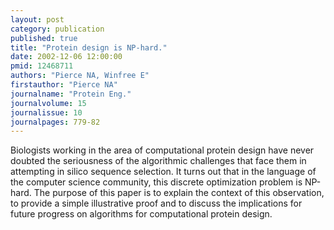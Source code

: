 ```yaml
---
layout: post
category: publication
published: true
title: "Protein design is NP-hard."
date: 2002-12-06 12:00:00
pmid: 12468711
authors: "Pierce NA, Winfree E"
firstauthor: "Pierce NA"
journalname: "Protein Eng."
journalvolume: 15
journalissue: 10
journalpages: 779-82
---
```


Biologists working in the area of computational protein design have never doubted the seriousness of the algorithmic challenges that face them in attempting in silico sequence selection. It turns out that in the language of the computer science community, this discrete optimization problem is NP-hard. The purpose of this paper is to explain the context of this observation, to provide a simple illustrative proof and to discuss the implications for future progress on algorithms for computational protein design.

